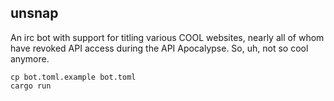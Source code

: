 ## unsnap

An irc bot with support for titling various COOL websites, nearly all of whom
have revoked API access during the API Apocalypse. So, uh, not so cool anymore.

```
cp bot.toml.example bot.toml
cargo run
```
